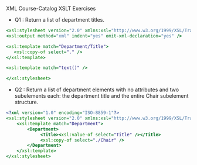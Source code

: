 XML Course-Catalog XSLT Exercises
  - Q1 : Return a list of department titles.
  ```XSLT
  <xsl:stylesheet version="2.0" xmlns:xsl="http://www.w3.org/1999/XSL/Transform">
  <xsl:output method="xml" indent="yes" omit-xml-declaration="yes" />

  <xsl:template match="Department/Title">
     <xsl:copy-of select="." />
  </xsl:template>

  <xsl:template match="text()" />

  </xsl:stylesheet>
  ```

  - Q2 : Return a list of department elements with no attributes and two subelements each: the department title and the entire Chair subelement structure.
  ```XSLT
  <?xml version="1.0" encoding="ISO-8859-1"?>
  <xsl:stylesheet version="2.0" xmlns:xsl="http://www.w3.org/1999/XSL/Transform">
      <xsl:template match="Department">
          <Department>
               <Title><xsl:value-of select="Title" /></Title>  
               <xsl:copy-of select="./Chair" />
          </Department>
      </xsl:template>
  </xsl:stylesheet>
  ```
